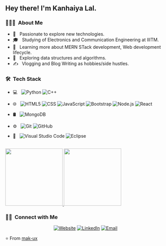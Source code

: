 
<h2> Hey there! I'm Kanhaiya Lal.</h2>

<h3> 👨🏻‍💻 &nbsp;About Me </h3>

- 🤔 &nbsp; Passionate to explore new technologies.
- 🎓 &nbsp; Studying of Electronics and Communication Engineering at IIITM.
- 🌱 &nbsp; Learning more about MERN STack development, Web development lifecycle.
- 🌱 &nbsp; Exploring data structures and algorithms.
- ✍️ &nbsp; Vlogging and  Blog Writing as hobbies/side hustles.

<h3> 🛠 &nbsp;Tech Stack</h3>

- 💻 &nbsp;
  ![Python](https://img.shields.io/badge/-Python-333333?style=flat&logo=python)
  ![C++](https://img.shields.io/badge/-C++-333333?style=flat&logo=C%2B%2B&logoColor=00599C)
 
- 🌐 &nbsp;
  ![HTML5](https://img.shields.io/badge/-HTML5-333333?style=flat&logo=HTML5)
  ![CSS](https://img.shields.io/badge/-CSS-333333?style=flat&logo=CSS3&logoColor=1572B6)
  ![JavaScript](https://img.shields.io/badge/-JavaScript-333333?style=flat&logo=javascript)
  ![Bootstrap](https://img.shields.io/badge/-Bootstrap-333333?style=flat&logo=bootstrap&logoColor=563D7C)
  ![Node.js](https://img.shields.io/badge/-Node.js-333333?style=flat&logo=node.js)
  ![React](https://img.shields.io/badge/-React-333333?style=flat&logo=react)
- 🛢 &nbsp;
  ![MongoDB](https://img.shields.io/badge/-MongoDB-333333?style=flat&logo=mongodb)
- ⚙️ &nbsp;
  ![Git](https://img.shields.io/badge/-Git-333333?style=flat&logo=git)
  ![GitHub](https://img.shields.io/badge/-GitHub-333333?style=flat&logo=github)

- 🔧 &nbsp;
  ![Visual Studio Code](https://img.shields.io/badge/-Visual%20Studio%20Code-333333?style=flat&logo=visual-studio-code&logoColor=007ACC)
  ![Eclipse](https://img.shields.io/badge/-Eclipse-333333?style=flat&logo=eclipse-ide&logoColor=2C2255)


<br/>

<a href="https://github.com/mak-ux">
  <img height="180em" src="https://github-readme-stats.vercel.app/api?username=mak-ux&theme=buefy&show_icons=true" />
  <img height="180em" src="https://github-readme-stats.vercel.app/api/top-langs/?username=mak-ux&theme=buefy&layout=compact" />
</a>

<br/>

<h3> 🤝🏻 &nbsp;Connect with Me </h3>

<p align="center">
<a href="https://kanhaiyalal.netlify.app/"><img alt="Website" src="https://img.shields.io/badge/Website-https://kanhaiyalal.netlify.app/-blue?style=flat-square&logo=google-chrome"></a>
<a href="https://www.linkedin.com/in/kanhaiya-lal-7508a6187/"><img alt="LinkedIn" src="https://img.shields.io/badge/LinkedIn-Kanhaiya%20Lal-blue?style=flat-square&logo=linkedin"></a>
<a href="kanhaiya@iiitmanipur.ac.in"><img alt="Email" src="https://img.shields.io/badge/Email-kanhaiya@iiitmanipur.ac.in-blue?style=flat-square&logo=gmail"></a>
</p>

⭐️ From [mak-ux](https://github.com/mak-ux)
